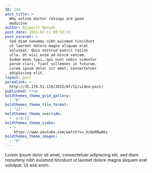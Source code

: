 ```yaml
---
ID: 234
post_title: >
  Why online doctor ratings are good
  medicine
author: Biswajit Baruah
post_date: 2015-07-11 09:53:33
post_excerpt: >
  Sed diam nonummy nibh euismod tincidunt
  ut laoreet dolore magna aliquam erat
  volutpat. Quis nostrud exerci tation
  ulla. Ut wisi enim ad minim veniam.
  Eodem modo typi, qui nunc nobis videntur
  parum clari, fiant sollemnes in futurum.
  Lorem ipsum dolor sit amet, consectetuer
  adipiscing elit.
layout: post
permalink: >
  http://35.176.51.119/2015/07/11/video-post/
published: true
boldthemes_theme_grid_gallery:
  - "0"
boldthemes_theme_tile_format:
  - "11"
boldthemes_theme_override:
  - 'a:0:{}'
boldthemes_theme_video:
  - >
    https://www.youtube.com/watch?v=_UiQo0DwA6s
boldthemes_theme_images:
  - "0"
---
```

Lorem ipsum dolor sit amet, consectetuer adipiscing elit, sed diam nonummy nibh euismod tincidunt ut laoreet dolore magna aliquam erat volutpat. Ut wisi enim.
